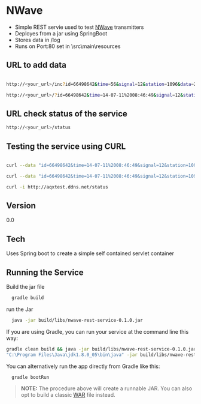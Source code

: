 NWave
=========



  - Simple REST servie used to test [NWave](http://www.nwave.io/) transmitters
  - Deployes from a jar using SpringBoot
  - Stores data in /log
  - Runs on Port:80 set in \src\main\resources


URL to add data
-----------

```sh

http://<your_url>/inc?id=66498642&time=56&signal=12&station=1096&data=28000000000000000000000

http://<your_url>/?id=66498642&time=14-07-11%2008:46:49&signal=12&station=1096&data=28000000000000000000000
```


URL check status of the service
-----------

```sh
http://<your_url>/status

```

Testing the service using CURL
-----------

```sh

curl --data "id=66498642&time=14-07-11%2008:46:49&signal=12&station=1096&data=28000000000000000000000"  http://aqxtest.ddns.net

curl --data "id=66498642&time=14-07-11%2008:46:49&signal=12&station=1096&data=28000000000000000000000"  http://aqxtest.ddns.net/inc

curl -i http://aqxtest.ddns.net/status

```

Version
----

0.0

Tech
-----------

Uses Spring boot to create a simple self contained servlet container

Running the Service
--------------

Build the jar file

```sh
  gradle build

```

run the Jar


```sh
  java -jar build/libs/nwave-rest-service-0.1.0.jar

```

If you are using Gradle, you can run your service at the command line this way:

```sh
gradle clean build && java -jar build/libs/nwave-rest-service-0.1.0.jar
"C:\Program Files\Java\jdk1.8.0_05\bin\java" -jar build/libs/nwave-rest-service-0.1.0.jar

```



You can alternatively run the app directly from Gradle like this:

```sh
  gradle bootRun
```



> **NOTE:**
>  The procedure above will create a runnable JAR. You can also opt to build a classic [WAR](http://spring.io/guides/gs/convert-jar-to-war/) file instead.



